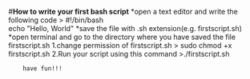 #**How to write your first bash script**
	*open a text editor and write the following code 
		> #!/bin/bash         
		  echo "Hello, World"
	*save the file with .sh extension(e.g. firstscript.sh)
	*open terminal and go to the directory where you have saved the file firstscript.sh
		1.change permission of firstscript.sh 
		> sudo chmod +x firstscript.sh
		2.Run your script using this command
		>./firstscript.sh

		have fun!!!